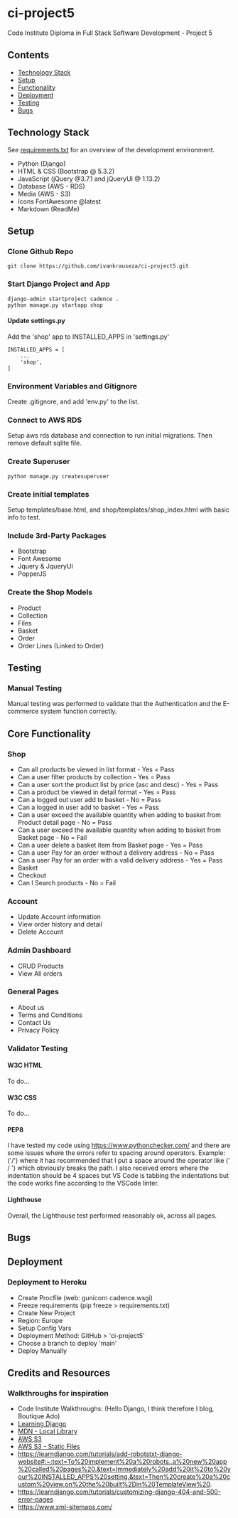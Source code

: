 # ci-project5
Code Institute Diploma in Full Stack Software Development - Project 5

## Contents
- [Technology Stack](#technology-stack)
- [Setup](#setup)
- [Functionality](#functionality)
- [Deployment](#deployment)
- [Testing](#testing)
- [Bugs](#bugs)

## Technology Stack
See [requirements.txt](https://github.com/ivankrauseza/ci-project5/blob/main/requirements.txt) for an overview of the development environment.  
- Python (Django)
- HTML & CSS (Bootstrap @ 5.3.2)
- JavaScript (jQuery @3.7.1 and jQueryUI @ 1.13.2)
- Database (AWS - RDS)
- Media (AWS - S3)
- Icons FontAwesome @latest
- Markdown (ReadMe)

## Setup
### Clone Github Repo
```
git clone https://github.com/ivankrauseza/ci-project5.git
```
### Start Django Project and App
```
django-admin startproject cadence .  
python manage.py startapp shop
```
#### Update settings.py
Add the 'shop' app to INSTALLED_APPS in 'settings.py'
```
INSTALLED_APPS = [
    ...
    'shop',
]
```

### Environment Variables and Gitignore
Create .gitignore, and add 'env.py' to the list. 

### Connect to AWS RDS
Setup aws rds database and connection to run initial migrations. Then remove default sqlite file.

### Create Superuser
```
python manage.py createsuperuser
```

### Create initial templates
Setup templates/base.html, and shop/templates/shop_index.html with basic info to test.


### Include 3rd-Party Packages
- Bootstrap
- Font Awesome
- Jquery & JqueryUI
- PopperJS


### Create the Shop Models
- Product
- Collection
- Files
- Basket
- Order
- Order Lines (Linked to Order)



## Testing
### Manual Testing
Manual testing was performed to validate that the Authentication and the E-commerce system function correctly.

## Core Functionality
### Shop
- Can all products be viewed in list format - Yes = Pass
- Can a user filter products by collection - Yes = Pass
- Can a user sort the product list by price (asc and desc) - Yes = Pass
- Can a product be viewed in detail format - Yes = Pass
- Can a logged out user add to basket - No = Pass
- Can a logged in user add to basket - Yes = Pass
- Can a user exceed the available quantity when adding to basket from Product detail page - No = Pass
- Can a user exceed the available quantity when adding to basket from Basket page - No = Fail
- Can a user delete a basket item from Basket page - Yes = Pass
- Can a user Pay for an order without a delivery address - No = Pass
- Can a user Pay for an order with a valid delivery address - Yes = Pass
- Basket
- Checkout
- Can I Search products - No = Fail

### Account
- Update Account information
- View order history and detail
- Delete Account

### Admin Dashboard
- CRUD Products
- View All orders

### General Pages
- About us
- Terms and Conditions
- Contact Us
- Privacy Policy

### Validator Testing 
#### W3C HTML
To do...

#### W3C CSS
To do...

#### PEP8
I have tested my code using https://www.pythonchecker.com/ and there are some issues where the errors refer to spacing around operators. Example: ('/') where it has recommended that I put a space around the operator like (' / ') which obviously breaks the path. I also received errors where the indentation should be 4 spaces but VS Code is tabbing the indentations but the code works fine according to the VSCode linter.  

#### Lighthouse
Overall, the Lighthouse test performed reasonably ok, across all pages.


## Bugs

## Deployment
### Deployment to Heroku
- Create Procfile (web: gunicorn cadence.wsgi)
- Freeze requirements (pip freeze > requirements.txt)
- Create New Project
- Region: Europe 
- Setup Config Vars
- Deployment Method: GitHub > 'ci-project5'
- Choose a branch to deploy 'main'
- Deploy Manually

## Credits and Resources
### Walkthroughs for inspiration
- Code Institute Walkthroughs: (Hello Django, I think therefore I blog, Boutique Ado)
- [Learning Django](https://www.linkedin.com/learning/learning-django-2/rapidly-create-web-applications)
- [MDN - Local Library](https://developer.mozilla.org/en-US/docs/Learn/Server-side/Django/Tutorial_local_library_website)
- [AWS S3](https://django-storages.readthedocs.io/en/latest/backends/amazon-S3.html)
- [AWS S3 - Static Files](https://testdriven.io/blog/storing-django-static-and-media-files-on-amazon-s3/)
- https://learndjango.com/tutorials/add-robotstxt-django-website#:~:text=To%20implement%20a%20robots.,a%20new%20app%20called%20pages%20.&text=Immediately%20add%20it%20to%20your%20INSTALLED_APPS%20setting.&text=Then%20create%20a%20custom%20view,on%20the%20built%2Din%20TemplateView%20.
- https://learndjango.com/tutorials/customizing-django-404-and-500-error-pages
- https://www.xml-sitemaps.com/